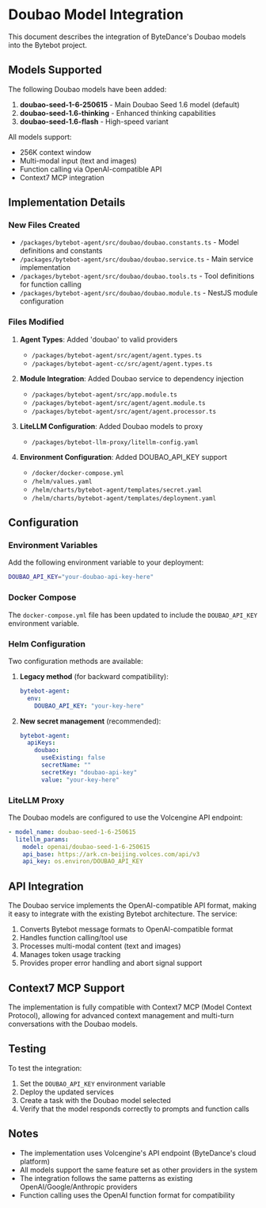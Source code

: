# Doubao Model Integration

This document describes the integration of ByteDance's Doubao models into the Bytebot project.

## Models Supported

The following Doubao models have been added:

1. **doubao-seed-1-6-250615** - Main Doubao Seed 1.6 model (default)
2. **doubao-seed-1.6-thinking** - Enhanced thinking capabilities
3. **doubao-seed-1.6-flash** - High-speed variant

All models support:
- 256K context window
- Multi-modal input (text and images)
- Function calling via OpenAI-compatible API
- Context7 MCP integration

## Implementation Details

### New Files Created

- `/packages/bytebot-agent/src/doubao/doubao.constants.ts` - Model definitions and constants
- `/packages/bytebot-agent/src/doubao/doubao.service.ts` - Main service implementation
- `/packages/bytebot-agent/src/doubao/doubao.tools.ts` - Tool definitions for function calling
- `/packages/bytebot-agent/src/doubao/doubao.module.ts` - NestJS module configuration

### Files Modified

1. **Agent Types**: Added 'doubao' to valid providers
   - `/packages/bytebot-agent/src/agent/agent.types.ts`
   - `/packages/bytebot-agent-cc/src/agent/agent.types.ts`

2. **Module Integration**: Added Doubao service to dependency injection
   - `/packages/bytebot-agent/src/app.module.ts`
   - `/packages/bytebot-agent/src/agent/agent.module.ts`
   - `/packages/bytebot-agent/src/agent/agent.processor.ts`

3. **LiteLLM Configuration**: Added Doubao models to proxy
   - `/packages/bytebot-llm-proxy/litellm-config.yaml`

4. **Environment Configuration**: Added DOUBAO_API_KEY support
   - `/docker/docker-compose.yml`
   - `/helm/values.yaml`
   - `/helm/charts/bytebot-agent/templates/secret.yaml`
   - `/helm/charts/bytebot-agent/templates/deployment.yaml`

## Configuration

### Environment Variables

Add the following environment variable to your deployment:

```bash
DOUBAO_API_KEY="your-doubao-api-key-here"
```

### Docker Compose

The `docker-compose.yml` file has been updated to include the `DOUBAO_API_KEY` environment variable.

### Helm Configuration

Two configuration methods are available:

1. **Legacy method** (for backward compatibility):
   ```yaml
   bytebot-agent:
     env:
       DOUBAO_API_KEY: "your-key-here"
   ```

2. **New secret management** (recommended):
   ```yaml
   bytebot-agent:
     apiKeys:
       doubao:
         useExisting: false
         secretName: ""
         secretKey: "doubao-api-key"
         value: "your-key-here"
   ```

### LiteLLM Proxy

The Doubao models are configured to use the Volcengine API endpoint:

```yaml
- model_name: doubao-seed-1-6-250615
  litellm_params:
    model: openai/doubao-seed-1-6-250615
    api_base: https://ark.cn-beijing.volces.com/api/v3
    api_key: os.environ/DOUBAO_API_KEY
```

## API Integration

The Doubao service implements the OpenAI-compatible API format, making it easy to integrate with the existing Bytebot architecture. The service:

1. Converts Bytebot message formats to OpenAI-compatible format
2. Handles function calling/tool use
3. Processes multi-modal content (text and images)
4. Manages token usage tracking
5. Provides proper error handling and abort signal support

## Context7 MCP Support

The implementation is fully compatible with Context7 MCP (Model Context Protocol), allowing for advanced context management and multi-turn conversations with the Doubao models.

## Testing

To test the integration:

1. Set the `DOUBAO_API_KEY` environment variable
2. Deploy the updated services
3. Create a task with the Doubao model selected
4. Verify that the model responds correctly to prompts and function calls

## Notes

- The implementation uses Volcengine's API endpoint (ByteDance's cloud platform)
- All models support the same feature set as other providers in the system
- The integration follows the same patterns as existing OpenAI/Google/Anthropic providers
- Function calling uses the OpenAI function format for compatibility